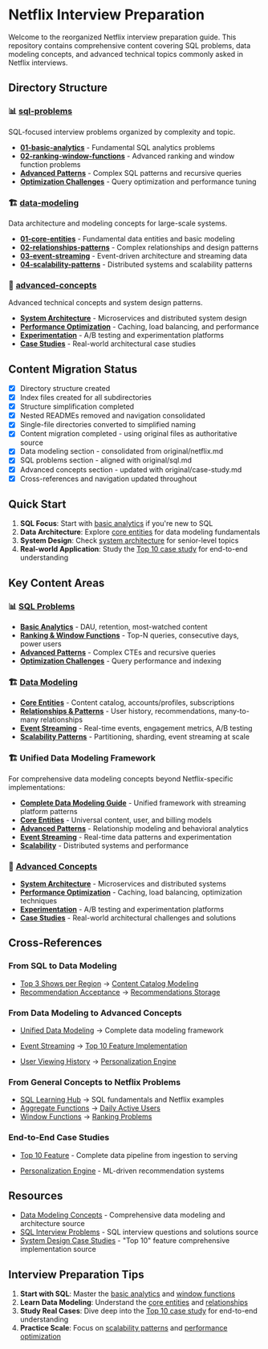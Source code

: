# Netflix Interview Preparation

Welcome to the reorganized Netflix interview preparation guide. This repository contains comprehensive content covering SQL problems, data modeling concepts, and advanced technical topics commonly asked in Netflix interviews.

## Directory Structure

### 📊 [sql-problems](../../concepts/SQL/problems/README.md)

SQL-focused interview problems organized by complexity and topic.

- **[01-basic-analytics](../../concepts/SQL/problems/01-basic-analytics/README.md)** - Fundamental SQL analytics problems
- **[02-ranking-window-functions](../../concepts/SQL/problems/02-ranking-window-functions/README.md)** - Advanced ranking and window function problems
- **[Advanced Patterns](../../concepts/SQL/problems/advanced-patterns.md)** - Complex SQL patterns and recursive queries
- **[Optimization Challenges](../../concepts/SQL/problems/optimization-challenges.md)** - Query optimization and performance tuning

### 🏗️ [data-modeling](../../concepts/Data-Modeling/README.md)

Data architecture and modeling concepts for large-scale systems.

- **[01-core-entities](../../concepts/Data-Modeling/01-core-entities/README.md)** - Fundamental data entities and basic modeling
- **[02-relationships-patterns](../../concepts/Data-Modeling/02-relationships-patterns/README.md)** - Complex relationships and design patterns
- **[03-event-streaming](../../concepts/Data-Modeling/03-event-streaming/README.md)** - Event-driven architecture and streaming data
- **[04-scalability-patterns](../../concepts/Data-Modeling/04-scalability-patterns/README.md)** - Distributed systems and scalability patterns

### 🚀 [advanced-concepts](../../concepts/System-Design/README.md)

Advanced technical concepts and system design patterns.

- **[System Architecture](../../concepts/System-Design/system-architecture.md)** - Microservices and distributed system design
- **[Performance Optimization](../../concepts/System-Design/performance-optimization.md)** - Caching, load balancing, and performance
- **[Experimentation](../../concepts/System-Design/experimentation.md)** - A/B testing and experimentation platforms
- **[Case Studies](../../concepts/System-Design/case-studies.md)** - Real-world architectural case studies

## Content Migration Status

- [x] Directory structure created
- [x] Index files created for all subdirectories
- [x] Structure simplification completed
- [x] Nested READMEs removed and navigation consolidated
- [x] Single-file directories converted to simplified naming
- [x] Content migration completed - using original files as authoritative source
- [x] Data modeling section - consolidated from original/netflix.md
- [x] SQL problems section - aligned with original/sql.md
- [x] Advanced concepts section - updated with original/case-study.md
- [x] Cross-references and navigation updated throughout

## Quick Start

1. **SQL Focus**: Start with [basic analytics](../../concepts/SQL/problems/01-basic-analytics/README.md) if you're new to SQL
2. **Data Architecture**: Explore [core entities](../../concepts/Data-Modeling/01-core-entities/README.md) for data modeling fundamentals
3. **System Design**: Check [system architecture](../../concepts/System-Design/system-architecture.md) for senior-level topics
4. **Real-world Application**: Study the [Top 10 case study](../../concepts/System-Design/case-studies.md#top-10-feature-implementation-case-study) for end-to-end understanding

## Key Content Areas

### 📊 [SQL Problems](../../concepts/SQL/problems/README.md)

- **[Basic Analytics](../../concepts/SQL/problems/01-basic-analytics/README.md)** - DAU, retention, most-watched content
- **[Ranking & Window Functions](../../concepts/SQL/problems/02-ranking-window-functions/README.md)** - Top-N queries, consecutive days, power users
- **[Advanced Patterns](../../concepts/SQL/problems/advanced-patterns.md)** - Complex CTEs and recursive queries
- **[Optimization Challenges](../../concepts/SQL/problems/optimization-challenges.md)** - Query performance and indexing

### 🏗️ [Data Modeling](../../concepts/Data-Modeling/README.md)

- **[Core Entities](../../concepts/Data-Modeling/01-core-entities/README.md)** - Content catalog, accounts/profiles, subscriptions
- **[Relationships & Patterns](../../concepts/Data-Modeling/02-relationships-patterns/README.md)** - User history, recommendations, many-to-many relationships
- **[Event Streaming](../../concepts/Data-Modeling/03-event-streaming/README.md)** - Real-time events, engagement metrics, A/B testing
- **[Scalability Patterns](../../concepts/Data-Modeling/04-scalability-patterns/README.md)** - Partitioning, sharding, event streaming at scale

### 🏗️ **Unified Data Modeling Framework**

For comprehensive data modeling concepts beyond Netflix-specific implementations:

- **[Complete Data Modeling Guide](../../concepts/Data-Modeling/README.md)** - Unified framework with streaming platform patterns
- **[Core Entities](../../concepts/Data-Modeling/01-core-entities/README.md)** - Universal content, user, and billing models
- **[Advanced Patterns](../../concepts/Data-Modeling/02-relationships-patterns/README.md)** - Relationship modeling and behavioral analytics
- **[Event Streaming](../../concepts/Data-Modeling/03-event-streaming/README.md)** - Real-time data patterns and experimentation
- **[Scalability](../../concepts/Data-Modeling/04-scalability-patterns/README.md)** - Distributed systems and performance

### 🚀 [Advanced Concepts](../../concepts/System-Design/README.md)

- **[System Architecture](../../concepts/System-Design/system-architecture.md)** - Microservices and distributed systems
- **[Performance Optimization](../../concepts/System-Design/performance-optimization.md)** - Caching, load balancing, optimization techniques
- **[Experimentation](../../concepts/System-Design/experimentation.md)** - A/B testing and experimentation platforms
- **[Case Studies](../../concepts/System-Design/case-studies.md)** - Real-world architectural challenges and solutions

## Cross-References

### From SQL to Data Modeling

- [Top 3 Shows per Region](../../concepts/SQL/problems/02-ranking-window-functions/top-3-shows-per-region.md) → [Content Catalog Modeling](../../concepts/Data-Modeling/01-core-entities/content-catalog-modeling.md)
- [Recommendation Acceptance](../../concepts/SQL/problems/02-ranking-window-functions/README.md) → [Recommendations Storage](../../concepts/Data-Modeling/02-relationships-patterns/recommendations-storage.md)

### From Data Modeling to Advanced Concepts

- [Unified Data Modeling](../../concepts/Data-Modeling/README.md) → Complete data modeling framework
- [Event Streaming](../../concepts/Data-Modeling/03-event-streaming/README.md) → [Top 10 Feature Implementation](../../concepts/System-Design/case-studies.md#top-10-feature-implementation-case-study)

- [User Viewing History](../../concepts/Data-Modeling/02-relationships-patterns/user-viewing-history.md) → [Personalization Engine](../../concepts/System-Design/case-studies.md#personalization-engine-at-scale)

### From General Concepts to Netflix Problems

- [SQL Learning Hub](../../concepts/SQL/README.md) → SQL fundamentals and Netflix examples
- [Aggregate Functions](../../concepts/SQL/aggregation/aggregate-functions.md) → [Daily Active Users](../../concepts/SQL/problems/01-basic-analytics/daily-active-users.md)
- [Window Functions](../../concepts/SQL/window-functions/README.md) → [Ranking Problems](../../concepts/SQL/problems/02-ranking-window-functions/README.md)

### End-to-End Case Studies

- [Top 10 Feature](../../concepts/System-Design/case-studies.md#top-10-feature-implementation-case-study) - Complete data pipeline from ingestion to serving

- [Personalization Engine](../../concepts/System-Design/case-studies.md#personalization-engine-at-scale) - ML-driven recommendation systems

## Resources

- [Data Modeling Concepts](../../concepts/Data-Modeling/README.md) - Comprehensive data modeling and architecture source
- [SQL Interview Problems](../../concepts/SQL/problems/README.md) - SQL interview questions and solutions source
- [System Design Case Studies](../../concepts/System-Design/case-studies.md) - "Top 10" feature comprehensive implementation source

## Interview Preparation Tips

1. **Start with SQL**: Master the [basic analytics](../../concepts/SQL/problems/01-basic-analytics/README.md) and [window functions](../../concepts/SQL/problems/02-ranking-window-functions/README.md)
2. **Learn Data Modeling**: Understand the [core entities](../../concepts/Data-Modeling/01-core-entities/README.md) and [relationships](../../concepts/Data-Modeling/02-relationships-patterns/README.md)
3. **Study Real Cases**: Dive deep into the [Top 10 case study](../../concepts/System-Design/case-studies.md) for end-to-end understanding
4. **Practice Scale**: Focus on [scalability patterns](../../concepts/Data-Modeling/04-scalability-patterns/README.md) and [performance optimization](../../concepts/System-Design/performance-optimization.md)

